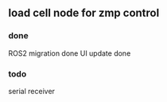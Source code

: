 ## load cell node for zmp control 
### done
ROS2 migration done 
UI update done
### todo 
serial receiver 
